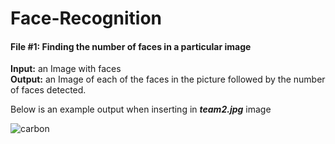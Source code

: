 # Face-Recognition <br>

  <h4>File #1: Finding the number of faces in a particular image </h4>
  <b>Input:</b> an Image with faces <br>
  <b>Output:</b> an Image of each of the faces in the picture followed by the number of faces detected.

Below is an example output when inserting in <i><b>team2.jpg</i></b> image

![carbon](https://user-images.githubusercontent.com/41015632/57749995-9dbf1700-769d-11e9-8c1e-ada7161b3b36.png)
